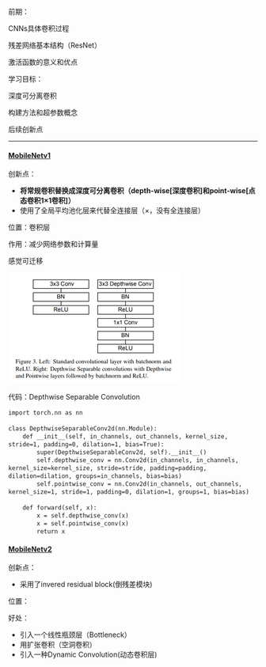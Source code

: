 前期：

CNNs具体卷积过程

残差网络基本结构（ResNet）

激活函数的意义和优点

学习目标：

深度可分离卷积

构建方法和超参数概念

后续创新点

------

#### [MobileNetv1](https://arxiv.org/pdf/1704.04861v1.pdf)

创新点：

- **将常规卷积替换成深度可分离卷积（depth-wise[深度卷积]和point-wise[点态卷积1×1卷积]）**
- 使用了全局平均池化层来代替全连接层（×，没有全连接层）

位置：卷积层

作用：减少网络参数和计算量

感觉可迁移

![image-20230723115224599](mobile.assets/image-20230723115224599.png)

代码：Depthwise Separable Convolution

```
import torch.nn as nn

class DepthwiseSeparableConv2d(nn.Module):
    def __init__(self, in_channels, out_channels, kernel_size, stride=1, padding=0, dilation=1, bias=True):
        super(DepthwiseSeparableConv2d, self).__init__()
        self.depthwise_conv = nn.Conv2d(in_channels, in_channels, kernel_size=kernel_size, stride=stride, padding=padding, dilation=dilation, groups=in_channels, bias=bias)
        self.pointwise_conv = nn.Conv2d(in_channels, out_channels, kernel_size=1, stride=1, padding=0, dilation=1, groups=1, bias=bias)
        
    def forward(self, x):
        x = self.depthwise_conv(x)
        x = self.pointwise_conv(x)
        return x
```



#### [MobileNetv2](https://arxiv.org/abs/1801.04381v4)

创新点：

- 采用了invered residual block(倒残差模块)

位置：

好处：

- 引入一个线性瓶颈层（Bottleneck）
- 用扩张卷积（空洞卷积）
- 引入一种Dynamic Convolution(动态卷积层)

